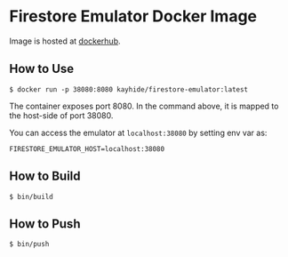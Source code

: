 # Firestore Emulator Docker Image

Image is hosted at
[dockerhub](https://hub.docker.com/repository/docker/kayhide/firestore-emulator).

## How to Use

```console
$ docker run -p 38080:8080 kayhide/firestore-emulator:latest
```

The container exposes port 8080.
In the command above, it is mapped to the host-side of port 38080.

You can access the emulator at `localhost:38080` by setting env var as:

```
FIRESTORE_EMULATOR_HOST=localhost:38080
```

## How to Build

```console
$ bin/build
```

## How to Push

```console
$ bin/push
```
